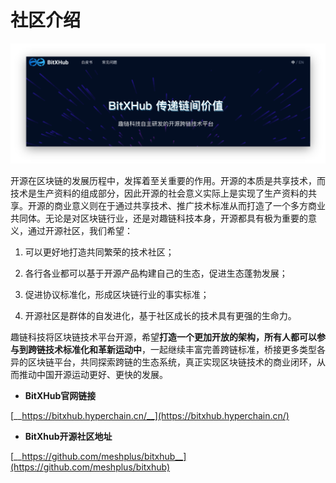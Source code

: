 # 社区介绍
![](../assets/community.png)

开源在区块链的发展历程中，发挥着至关重要的作用。开源的本质是共享技术，而技术是生产资料的组成部分，因此开源的社会意义实际上是实现了生产资料的共享。开源的商业意义则在于通过共享技术、推广技术标准从而打造了一个多方商业共同体。无论是对区块链行业，还是对趣链科技本身，开源都具有极为重要的意义，通过开源社区，我们希望：

1. 可以更好地打造共同繁荣的技术社区；

1. 各行各业都可以基于开源产品构建自己的生态，促进生态蓬勃发展；

1. 促进协议标准化，形成区块链行业的事实标准；

1. 开源社区是群体的自发进化，基于社区成长的技术具有更强的生命力。


趣链科技将区块链技术平台开源，希望**打造一个更加开放的架构，所有人都可以参与到跨链技术标准化和革新运动中**，一起继续丰富完善跨链标准，桥接更多类型各异的区块链平台，共同探索跨链的生态系统，真正实现区块链技术的商业闭环，从而推动中国开源运动更好、更快的发展。



- **BitXHub官网链接**

[__https://bitxhub.hyperchain.cn/__](https://bitxhub.hyperchain.cn/)



- **BitXhub开源社区地址**

[__https://github.com/meshplus/bitxhub__](https://github.com/meshplus/bitxhub)